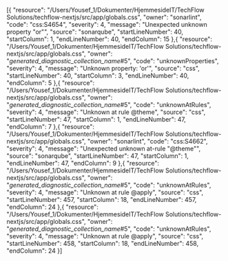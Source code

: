 [{
	"resource": "/Users/Yousef_1/Dokumenter/HjemmesideIT/TechFlow Solutions/techflow-nextjs/src/app/globals.css",
	"owner": "sonarlint",
	"code": "css:S4654",
	"severity": 4,
	"message": "Unexpected unknown property \"or\"",
	"source": "sonarqube",
	"startLineNumber": 40,
	"startColumn": 1,
	"endLineNumber": 40,
	"endColumn": 15
},{
	"resource": "/Users/Yousef_1/Dokumenter/HjemmesideIT/TechFlow Solutions/techflow-nextjs/src/app/globals.css",
	"owner": "_generated_diagnostic_collection_name_#5",
	"code": "unknownProperties",
	"severity": 4,
	"message": "Unknown property: 'or'",
	"source": "css",
	"startLineNumber": 40,
	"startColumn": 3,
	"endLineNumber": 40,
	"endColumn": 5
},{
	"resource": "/Users/Yousef_1/Dokumenter/HjemmesideIT/TechFlow Solutions/techflow-nextjs/src/app/globals.css",
	"owner": "_generated_diagnostic_collection_name_#5",
	"code": "unknownAtRules",
	"severity": 4,
	"message": "Unknown at rule @theme",
	"source": "css",
	"startLineNumber": 47,
	"startColumn": 1,
	"endLineNumber": 47,
	"endColumn": 7
},{
	"resource": "/Users/Yousef_1/Dokumenter/HjemmesideIT/TechFlow Solutions/techflow-nextjs/src/app/globals.css",
	"owner": "sonarlint",
	"code": "css:S4662",
	"severity": 4,
	"message": "Unexpected unknown at-rule \"@theme\"",
	"source": "sonarqube",
	"startLineNumber": 47,
	"startColumn": 1,
	"endLineNumber": 47,
	"endColumn": 9
},{
	"resource": "/Users/Yousef_1/Dokumenter/HjemmesideIT/TechFlow Solutions/techflow-nextjs/src/app/globals.css",
	"owner": "_generated_diagnostic_collection_name_#5",
	"code": "unknownAtRules",
	"severity": 4,
	"message": "Unknown at rule @apply",
	"source": "css",
	"startLineNumber": 457,
	"startColumn": 18,
	"endLineNumber": 457,
	"endColumn": 24
},{
	"resource": "/Users/Yousef_1/Dokumenter/HjemmesideIT/TechFlow Solutions/techflow-nextjs/src/app/globals.css",
	"owner": "_generated_diagnostic_collection_name_#5",
	"code": "unknownAtRules",
	"severity": 4,
	"message": "Unknown at rule @apply",
	"source": "css",
	"startLineNumber": 458,
	"startColumn": 18,
	"endLineNumber": 458,
	"endColumn": 24
}]